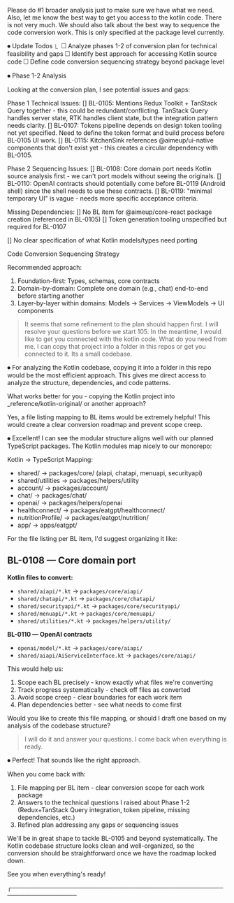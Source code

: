 Please do #1 broader analysis just to make sure we have what we need. Also, let me know the best way to get you access to the
kotlin code. There is not very much. We should also talk about the best way to sequence the code conversion work. This is only
specified at the package level currently.

⏺ Update Todos
⎿  ☐ Analyze phases 1-2 of conversion plan for technical feasibility and gaps
☐ Identify best approach for accessing Kotlin source code
☐ Define code conversion sequencing strategy beyond package level

⏺ Phase 1-2 Analysis

Looking at the conversion plan, I see potential issues and gaps:

Phase 1 Technical Issues:
[] BL-0105: Mentions Redux Toolkit + TanStack Query together - this could be redundant/conflicting. TanStack Query handles server
state, RTK handles client state, but the integration pattern needs clarity.
[] BL-0107: Tokens pipeline depends on design token tooling not yet specified. Need to define the token format and build process
before BL-0105 UI work.
[] BL-0115: KitchenSink references @aimeup/ui-native components that don't exist yet - this creates a circular dependency with
BL-0105.

Phase 2 Sequencing Issues:
[] BL-0108: Core domain port needs Kotlin source analysis first - we can't port models without seeing the originals.
[] BL-0110: OpenAI contracts should potentially come before BL-0119 (Android shell) since the shell needs to use these contracts.
[] BL-0119: "minimal temporary UI" is vague - needs more specific acceptance criteria.

Missing Dependencies:
[] No BL item for @aimeup/core-react package creation (referenced in BL-0105)
[] Token generation tooling unspecified but required for BL-0107

[] No clear specification of what Kotlin models/types need porting

Code Conversion Sequencing Strategy

Recommended approach:

1. Foundation-first: Types, schemas, core contracts
2. Domain-by-domain: Complete one domain (e.g., chat) end-to-end before starting another
3. Layer-by-layer within domains: Models → Services → ViewModels → UI components

> It seems that some refinement to the plan should happen first. I will resolve your questions before we start 105. In the meantime,
> I would like to get you connected with the kotlin code. What do you need from me. I can copy that project into a folder in this
> repos or get you connected to it. Its a small codebase.

⏺ For analyzing the Kotlin codebase, copying it into a folder in this repo would be the most efficient approach. This gives me direct
access to analyze the structure, dependencies, and code patterns.

What works better for you - copying the Kotlin project into \_reference/kotlin-original/ or another approach?

Yes, a file listing mapping to BL items would be extremely helpful! This would create a clear conversion roadmap and prevent scope
creep.

⏺ Excellent! I can see the modular structure aligns well with our planned TypeScript packages. The Kotlin modules map nicely to our
monorepo:

Kotlin → TypeScript Mapping:

- shared/ → packages/core/ (aiapi, chatapi, menuapi, securityapi)
- shared/utilities → packages/helpers/utility
- account/ → packages/account/
- chat/ → packages/chat/
- openai/ → packages/helpers/openai
- healthconnect/ → packages/eatgpt/healthconnect/
- nutritionProfile/ → packages/eatgpt/nutrition/
- app/ → apps/eatgpt/

For the file listing per BL item, I'd suggest organizing it like:

## BL-0108 — Core domain port

**Kotlin files to convert:**

- `shared/aiapi/*.kt` → `packages/core/aiapi/`
- `shared/chatapi/*.kt` → `packages/core/chatapi/`
- `shared/securityapi/*.kt` → `packages/core/securityapi/`
- `shared/menuapi/*.kt` → `packages/core/menuapi/`
- `shared/utilities/*.kt` → `packages/helpers/utility/`

**BL-0110 — OpenAI contracts**

- `openai/model/*.kt` → `packages/core/aiapi/`
- `shared/aiapi/AiServiceInterface.kt` → `packages/core/aiapi/`

This would help us:

1. Scope each BL precisely - know exactly what files we're converting
2. Track progress systematically - check off files as converted
3. Avoid scope creep - clear boundaries for each work item
4. Plan dependencies better - see what needs to come first

Would you like to create this file mapping, or should I draft one based on my analysis of the codebase structure?

> I will do it and answer your questions. I come back when everything is ready.

⏺ Perfect! That sounds like the right approach.

When you come back with:

1. File mapping per BL item - clear conversion scope for each work package
2. Answers to the technical questions I raised about Phase 1-2 (Redux+TanStack Query integration, token pipeline, missing
   dependencies, etc.)
3. Refined plan addressing any gaps or sequencing issues

We'll be in great shape to tackle BL-0105 and beyond systematically. The Kotlin codebase structure looks clean and well-organized,
so the conversion should be straightforward once we have the roadmap locked down.

See you when everything's ready!

╭─────────────────────────────────────────────────────────────────
